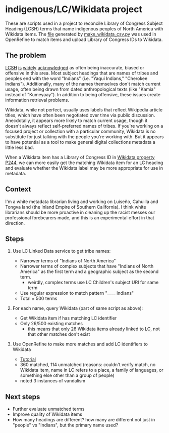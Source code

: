 # indigenous/LC/Wikidata project

These are scripts used in a project to reconcile Library of Congress Subject Heading (LCSH) terms that name indigenous peoples of North America with Wikidata items. The [file](https://github.com/ngeraci/indigenous-lc-wikidata/blob/master/data/lcsh_wikidata.csv) generated by [make_wikidata_csv.py](https://github.com/ngeraci/indigenous-lc-wikidata/blob/master/make_wikidata_csv.py) was used in OpenRefine to match items and upload Library of Congress IDs to Wikidata.

## The problem
[LCSH](https://commons.pacificu.edu/libfac/6/) [is](https://harvest.usask.ca/handle/10388/383) [widely](https://www.tandfonline.com/doi/abs/10.1080/01639374.2017.1382641?journalCode=wccq20) [acknowledged](https://www.tandfonline.com/doi/abs/10.1080/01639374.2015.1010113?casa_token=fi3nnxjroSQAAAAA:V_S7Zbjauo3MDanEFDIhf-RiJs52EN0mzMdIoa3RUveLk0_2xsqXrRq2CYQPOwmOf895p5jq_K3sZQ]) as often being inaccurate, biased or offensive in this area. Most subject headings that are names of tribes and peoples end with the word "Indians" (i.e. "Yaqui Indians," "Cherokee Indians"). Additionally, many of the names themselves don't match current usage, often being drawn from dated anthropological texts (like "Kamia" instead of "Kumeyaay"). In addition to being offensive, these issues create information retrieval problems.

Wikidata, while not perfect, usually uses labels that reflect Wikipedia article titles, which have often been negotiated over time via public discussion. Anecdotally, it appears more likely to match current usage, though it doesn't always reflect self-preferred names of tribes. If you're working on a focused project or collection with a particular community, Wikidata is no substitute for just talking with the people you're working with. But it appears to have potential as a tool to make general digital collections metadata a little less bad.

When a Wikidata item has a Library of Congress ID in [Wikidata property P244](https://www.wikidata.org/wiki/Property:P244), we can more easily get the matching Wikidata item for an LC heading and evaluate whether the Wikidata label may be more appropriate for use in metadata.

## Context
I'm a white metadata librarian living and working on Luiseño, Cahuilla and Tongva land (the Inland Empire of Southern California). I think white librarians should be more proactive in cleaning up the racist messes our professional forebearers made, and this is an experimental effort in that direction.  

## Steps
1. Use LC Linked Data service to get tribe names:
	* Narrower terms of "Indians of North America"
	* Narrower terms of complex subjects that have "Indians of North America"
	as the first term and a geographic subject as the second term.
		* weirdly, complex terms use LC Children's subject URI for same term
	* Use regular expression to match pattern "____ Indians"
	* Total = 500 terms

2. For each name, query Wikidata (part of same script as above):
	* Get Wikidata item if has matching LC identifier
	* Only 26/500 existing matches
		* this means that only 26 Wikidata items already linked to LC, not that other matches don't exist

3. Use OpenRefine to make more matches and add LC identifiers to Wikidata
	* [Tutorial](https://www.wikidata.org/wiki/Wikidata:Tools/OpenRefine/Editing/Tutorials/Video)
	* 360 matched, 114 unmatched (reasons: couldn't verify match,
	no Wikidata item, name in LC refers to a place, a family of languages, or something else other than a group of people)
	* noted 3 instances of vandalism

## Next steps
* Further evaluate unmatched terms
* Improve quality of Wikidata items
* How many headings are different? how many are different not just in "people" vs "Indians", but the primary name used?